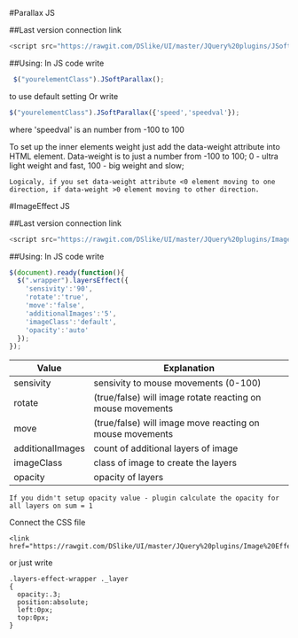 #Parallax JS

##Last version connection link
```javascript
<script src="https://rawgit.com/DSlike/UI/master/JQuery%20plugins/JSoftParallax.js"></script>
```

##Using:
In JS code write
```javascript
 $("yourelementClass").JSoftParallax();
 ```
to use default setting Or write
```javascript
$("yourelementClass").JSoftParallax({'speed','speedval'});
```
 where 'speedval' is an number from -100 to 100

To set up the inner elements weight just add the data-weight attribute into HTML element. Data-weight is to just a number from -100 to 100;
0 - ultra light weight and fast, 100 - big weight and slow;
```
Logicaly, if you set data-weight attribute <0 element moving to one direction, if data-weight >0 element moving to other direction.
```
#ImageEffect JS

##Last version connection link
```javascript
<script src="https://rawgit.com/DSlike/UI/master/JQuery%20plugins/Image%20Effect/layersEffect.js"></script>
```

##Using:
In JS code write
```javascript
$(document).ready(function(){
  $(".wrapper").layersEffect({
    'sensivity':'90',
    'rotate':'true',
    'move':'false',
    'additionalImages':'5',
    'imageClass':'default',
    'opacity':'auto'
  });
});
 ```

 | Value | Explanation |
 | --- | --- |
 | sensivity 	         |sensivity to mouse movements (0-100)|
 | rotate      |(true/false) will image rotate reacting on mouse movements|
 | move 	       |(true/false) will image move reacting on mouse movements|
 | additionalImages        |count of additional layers of image|
 | imageClass        |class of image to create the layers|
 | opacity       |opacity of layers|

```
If you didn't setup opacity value - plugin calculate the opacity for all layers on sum = 1
```
Connect the CSS file
```
<link href="https://rawgit.com/DSlike/UI/master/JQuery%20plugins/Image%20Effect/layersEffect.css">
```
or just write
```
.layers-effect-wrapper ._layer
{
  opacity:.3;
  position:absolute;
  left:0px;
  top:0px;
}
```
